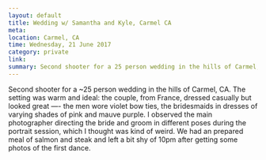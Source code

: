 ```yaml
---
layout: default
title: Wedding w/ Samantha and Kyle, Carmel CA
meta:
location: Carmel, CA
time: Wednesday, 21 June 2017
category: private
link:
summary: Second shooter for a 25 person wedding in the hills of Carmel, CA. The setting was warm and idyllic. The couple, from France, dressed casually but looked great the men wore purple bow ties, the bridesmaids in dresses of varying shades of pink and mauve purple.
---
```


Second shooter for a ~25 person wedding in the hills of Carmel, CA. The setting was warm and ideal: the couple, from France, dressed casually but looked great —- the men wore violet bow ties, the bridesmaids in dresses of varying shades of pink and mauve purple. I observed the main photographer directing the bride and groom in different poses during the portrait session, which I thought was kind of weird. We had an prepared meal of salmon and steak and left a bit shy of 10pm after getting some photos of the first dance.
